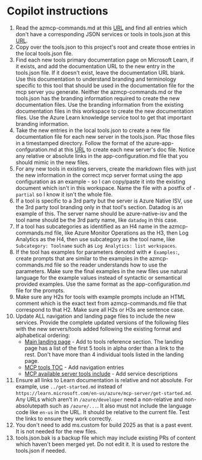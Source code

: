 # Copilot instructions

1. Read the azmcp-commands.md at this [URL](https://github.com/Azure/azure-mcp/blob/main/docs/azmcp-commands.md) and find all entries which don't have a corresponding JSON services or tools in tools.json at this [URL](https://github.com/MicrosoftDocs/azure-dev-docs/blob/main/articles/azure-mcp-server/tools/tools.json).
2. Copy over the tools.json to this project's root and create those entries in the local tools.json file.
3. Find each new tools primary documentation page on Microsoft Learn, if it exists, and add the  documentation URL to the new entry in the tools.json file. If it doesn't exist, leave the documentation URL blank. Use this documentation to understand branding and terminology specific to this tool that should be used in the documentation file for the mcp server you generate. Neither the azmcp-commands.md or the tools.json has the branding information required to create the new documentation files. Use the branding information from the existing documentation files in this workspace to create the new documentation files. Use the Azure Learn knowledge service tool to get that important branding information.
4. Take the new entries in the local tools.json to create a new file documentation file for each new server in the tools.json. Plac those files in a timestamped directory. Follow the format of the azure-app-confguration.md at this [URL](https://github.com/MicrosoftDocs/azure-dev-docs/blob/main/articles/azure-mcp-server/tools/app-configuration.md) to create each new server's doc file. Notice any relative or absolute links in the app-configuration.md file that you should mimic in the new files. 
5. For any new tools in existing servers, create the markdown files with just the new information in the correct mcp server format using the app configuration as an example - so I can copy/paste it into the existing document which isn't in this workspace. Name the file with a postfix of `-partial` so I know it isn't the whole file.
6. If a tool is specific to a 3rd party but the server is Azure Native ISV, use the 3rd party tool branding only in that tool's section. Datadog is an example of this. The server name should be azure-native-isv and the tool name should be the 3rd party name, like `datadog` in this case.
7. If a tool has subcategories as identified as an H4 name in the azmcp-commands.md file, like Azure Monitor Operations as the H3, then Log Analytics as the H4, then use subcategory as the tool name, like `Subcategory: Toolname` such as `Log Analytics: list workspaces`.
8. If the tool has examples for parameters denoted with `# Examples:`, create prompts that are similar to the examples in the azmcp-commands.md file so the reader understands how to use the parameters. Make sure the final examples in the new files use natural language for the example values instead of syntactic or semantical provided examples. Use the same format as the app-configuration.md file for the prompts.
9. Make sure any H2s for tools with example prompts include an HTML comment which is the exact text from azmcp-commands.md file that correspond to that H2. Make sure all H2s or H3s are sentence case. 
10. Update ALL navigation and landing page files to include the new services. Provide the complete updated versions of the following files with the new servers/tools added following the existing format and alphabetical ordering:
    * [Main landing page](https://github.com/MicrosoftDocs/azure-dev-docs/blob/main/articles/azure-mcp-server/index.yml) - Add to tools reference section. The landing page has a list of the first 5 tools in alpha order than a link to the rest. Don't have more than 4 individual tools listed in the landing page.
    * [MCP tools TOC](https://github.com/MicrosoftDocs/azure-dev-docs/blob/main/articles/azure-mcp-server/TOC.yml) - Add navigation entries
    * [MCP available server tools include](https://github.com/MicrosoftDocs/azure-dev-docs/blob/main/articles/azure-mcp-server/includes/tools/supported-azure-services.md) - Add service descriptions
11. Ensure all links to Learn documentation is relative and not absolute. For example, use `../get-started.md` instead of `https://learn.microsoft.com/en-us/azure/mcp-server/get-started.md`. Any URLs which aren't in `/azure/developer` need a non-relative and non-absolutepath such as `/azure/...`. It also must not include the language code like `en-us` in the URL. It should be relative to the current file. Test the links to ensure they work correctly.
12. You don't need to add ms.custom for build 2025 as that is a past event. It is not needed for the new files.
13. tools.json.bak is a backup file which may include existing PRs of content which haven't been merged yet. Do not edit it. It is used to restore the tools.json if needed.